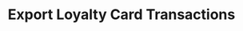 ---
title: Export Loyalty Card Transactions
type: endpoint
category: 639ba2628407100061f5faac
slug: export-loyalty-card-transactions-1
parentDoc: 639ba2658407100061f5fab6
hidden: false
order: 20
---